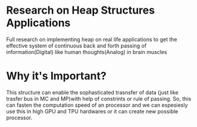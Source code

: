 # Research on Heap Structures Applications
Full research on implementing heap on real life applications to get the effective system of continuous back and forth passing of information(Digital) like human thoughts(Analog) in brain muscles

# Why it's Important?
This structure can enable the sophasticated trasnsfer of data (just like trasfer bus in MC and MP)with help of constrints or rule of passing. So, this can fasten the computation speed of an processor and we can espesiesly use this in high GPU and TPU hardwares or it can create new possible processor.

